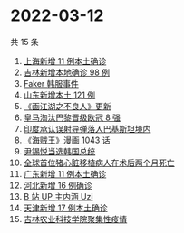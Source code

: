 # 2022-03-12

共 15 条

<!-- BEGIN ZHIHUSEARCH -->
<!-- 最后更新时间 Sat Mar 12 2022 06:12:40 GMT+0800 (China Standard Time) -->
1. [上海新增 11 例本土确诊](https://www.zhihu.com/search?q=上海疫情)
1. [吉林新增本地确诊 98 例](https://www.zhihu.com/search?q=吉林疫情)
1. [Faker 韩服事件 ](https://www.zhihu.com/search?q=faker)
1. [山东新增本土 121 例](https://www.zhihu.com/search?q=山东疫情)
1. [《画江湖之不良人》更新](https://www.zhihu.com/search?q=画江湖之不良人)
1. [皇马淘汰巴黎晋级欧冠 8 强](https://www.zhihu.com/search?q=皇马)
1. [印度承认误射导弹落入巴基斯坦境内](https://www.zhihu.com/search?q=印度误射导弹)
1. [《海贼王》漫画 1043 话](https://www.zhihu.com/search?q=海贼王)
1. [尹锡悦当选韩国总统](https://www.zhihu.com/search?q=韩国总统)
1. [全球首位猪心脏移植病人在术后两个月死亡](https://www.zhihu.com/search?q=猪心脏移植)
1. [广东新增 11 例本土确诊](https://www.zhihu.com/search?q=广东疫情)
1. [河北新增 16 例确诊](https://www.zhihu.com/search?q=河北疫情)
1. [B 站 UP 主内涵 Uzi](https://www.zhihu.com/search?q=uzi)
1. [天津新增 17 例本土确诊](https://www.zhihu.com/search?q=天津疫情)
1. [吉林农业科技学院聚集性疫情](https://www.zhihu.com/search?q=吉林农业科技学院疫情)
<!-- END ZHIHUSEARCH -->
